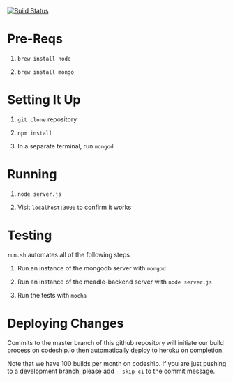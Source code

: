 
[![Build Status](https://magnum.travis-ci.com/mhoc/meadle-backend.svg?token=noEZqHCNie4E6CC2GGKT&branch=master)](https://magnum.travis-ci.com/mhoc/meadle-backend)

Pre-Reqs
========

1. `brew install node`

2. `brew install mongo`


Setting It Up
=============

1. `git clone` repository

2. `npm install`

3. In a separate terminal, run `mongod`


Running
=======

1. `node server.js`

2. Visit `localhost:3000` to confirm it works


Testing
=======

`run.sh` automates all of the following steps

1. Run an instance of the mongodb server with `mongod`

2. Run an instance of the meadle-backend server with `node server.js`

3. Run the tests with `mocha`

Deploying Changes
=================

Commits to the master branch of this github repository will initiate our build process on codeship.io then automatically deploy to heroku on completion.

Note that we have 100 builds per month on codeship. If you are just pushing to a development branch, please add `--skip-ci` to the commit message.
